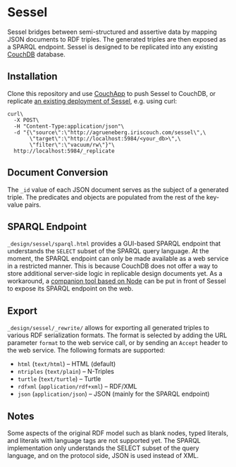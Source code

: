 Sessel
======

Sessel bridges between semi-structured and assertive data by mapping JSON documents to RDF triples. The generated triples are then exposed as a SPARQL endpoint. Sessel is designed to be replicated into any existing [CouchDB](http://couchdb.apache.org) database.


Installation
------------

Clone this repository and use [CouchApp](http://couchapp.org) to push Sessel to CouchDB, or replicate [an existing deployment of Sessel](http://agrueneberg.iriscouch.com/sessel/), e.g. using curl:

    curl\
      -X POST\
      -H "Content-Type:application/json"\
      -d "{\"source\":\"http://agrueneberg.iriscouch.com/sessel\",\
           \"target\":\"http://localhost:5984/<your_db>\",\
           \"filter\":\"vacuum/rw\"}"\
      http://localhost:5984/_replicate


Document Conversion
-------------------

The `_id` value of each JSON document serves as the subject of a generated triple. The predicates and objects are populated from the rest of the key-value pairs.


SPARQL Endpoint
---------------

`_design/sessel/sparql.html` provides a GUI-based SPARQL endpoint that understands the `SELECT` subset of the SPARQL query language.
At the moment, the SPARQL endpoint can only be made available as a web service in a restricted manner. This is because CouchDB does not offer a way to store additional server-side logic in replicable design documents yet. As a workaround, a [companion tool based on Node](https://github.com/agrueneberg/Sessel/tree/node) can be put in front of Sessel to expose its SPARQL endpoint on the web.


Export
------

`_design/sessel/_rewrite/` allows for exporting all generated triples to various RDF serialization formats. The format is selected by adding the URL parameter `format` to the web service call, or by sending an `Accept` header to the web service.
The following formats are supported:

* `html` (`text/html`) – HTML (default)
* `ntriples` (`text/plain`) – N-Triples
* `turtle` (`text/turtle`) – Turtle
* `rdfxml` (`application/rdf+xml`) – RDF/XML
* `json` (`application/json`) – JSON (mainly for the SPARQL endpoint)


Notes
-----

Some aspects of the original RDF model such as blank nodes, typed literals, and literals with language tags are not supported yet. The SPARQL implementation only understands the SELECT subset of the query language, and on the protocol side, JSON is used instead of XML.
